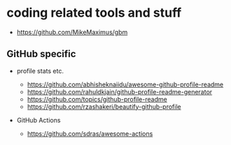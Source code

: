 # coding related tools and stuff

- https://github.com/MikeMaximus/gbm

## GitHub specific

- profile stats etc.
    - https://github.com/abhisheknaiidu/awesome-github-profile-readme
    - https://github.com/rahuldkjain/github-profile-readme-generator
    - https://github.com/topics/github-profile-readme
    - https://github.com/rzashakeri/beautify-github-profile

- GitHub Actions
    - https://github.com/sdras/awesome-actions
